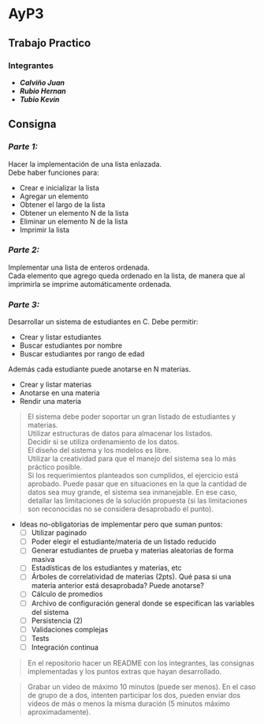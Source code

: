 # AyP3
## Trabajo Practico

### Integrantes
- ***Calviño Juan***
- ***Rubio Hernan***
- ***Tubio Kevin***

## Consigna
### *Parte 1:*
Hacer la implementación de una lista enlazada. \
Debe haber funciones para:
- Crear e inicializar la lista
- Agregar un elemento
- Obtener el largo de la lista
- Obtener un elemento N de la lista
- Eliminar un elemento N de la lista
- Imprimir la lista

### *Parte 2:* 
Implementar una lista de enteros ordenada. \
Cada elemento que agrego queda ordenado en la lista, de manera que al imprimirla se imprime automáticamente ordenada.

### *Parte 3:*
Desarrollar un sistema de estudiantes en C. Debe permitir:

* Crear y listar estudiantes
* Buscar estudiantes por nombre
* Buscar estudiantes por rango de edad


Además cada estudiante puede anotarse en N materias.

* Crear y listar materias
* Anotarse en una materia
* Rendir una materia


> El sistema debe poder soportar un gran listado de estudiantes y materias. \
  Utilizar estructuras de datos para almacenar los listados. \
  Decidir si se utiliza ordenamiento de los datos. \
  El diseño del sistema y los modelos es libre. \
  Utilizar la creatividad para que el manejo del sistema sea lo más práctico posible. \
  Si los requerimientos planteados son cumplidos, el ejercicio está aprobado. Puede pasar que en situaciones en la que la cantidad de datos sea muy grande, el sistema sea inmanejable. En ese caso, detallar las limitaciones de la solución propuesta (si las limitaciones son reconocidas no se considera desaprobado el punto).

* Ideas no-obligatorias de implementar pero que suman puntos: 
  * [ ] Utilizar paginado 
  * [ ] Poder elegir el estudiante/materia de un listado reducido
  * [ ] Generar estudiantes de prueba y materias aleatorias de forma masiva
  * [ ] Estadísticas de los estudiantes y materias, etc
  * [ ] Árboles de correlatividad de materias (2pts). Qué pasa si una materia anterior está desaprobada? Puede anotarse? 
  * [ ] Cálculo de promedios 
  * [ ] Archivo de configuración general donde se especifican las variables del sistema
  * [ ] Persistencia (2)
  * [ ] Validaciones complejas
  * [ ] Tests
  * [ ] Integración continua

> En el repositorio hacer un README con los integrantes, las consignas implementadas y los puntos extras que hayan desarrollado.

> Grabar un video de máximo 10 minutos (puede ser menos). En el caso de grupo de a dos, intenten participar los dos, pueden enviar dos videos de más o menos la misma duración (5 minutos máximo aproximadamente).